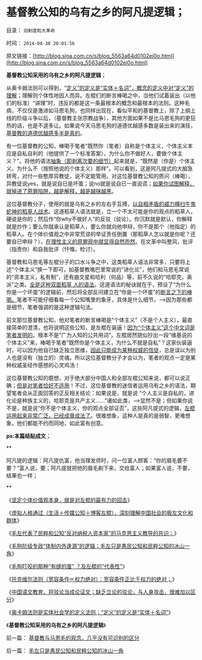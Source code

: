 # 基督教公知的乌有之乡的阿凡提逻辑；

目录： `旧制度和大革命` 

时间： `2014-04-30 20:01:56` 

原文链接：[http://blog.sina.com.cn/s/blog_5563a64d0102ei0o.html](http://blog.sina.com.cn/s/blog_5563a64d0102ei0o.html)

**基督教公知采用的乌有之乡的阿凡提逻辑**；

从奥卡姆法则可以得到，“[定义”的定义是“实体＋名词”，概念的定义中对“定义”的理解](../../../2014/4/29/奥卡姆法则是定义和命名法则；“定义”的定义和概念的定义；.md)；理解则个体性地因人而异。左棍们的断言棒喝之中，当他们试着装出（以他们的标准）“讲理”时，违反的都是这一条最根本的概念和最根本的法则。这种毛病，不仅仅是激进如马恩毛狗，也同样出现在，看似平和的基督教上，除了上纲上线的阶级斗争以后，（基督教主张宗教战争），其他方面如果不是比马恩毛狗的更狂热的话，也是不遑多让。如果说今天马恩毛狗的道德优越感多数是装出来的演技，[基督教的道德优越感多半是真的](../../../2009/6/14/西教信仰人士不应以传教为目的参与中国政治生活.md)。

有一位基督教的公知，棒喝于笔者“既然你（笔者）自称是个体主义，个体主义本应是自私自利的（他提供了一个标准答案），为什么你不做好人，要做个体主义？”。将他的语法[抽象（即剥离次要的细节）](../../../2009/4/1/面向对象抽象模型社会经济分析.md)起来就是，“既然是（你是）个体主义，为什么不（按照他说的个体主义）那样”。可以看到，这是阿凡提式的大脑急转弯，对付一些憨厚异教徒，说不定能管用。对这位基督教公知的质问（棒喝），异教徒说yes，就是说自已是坏蛋；说no就是说自已一直说谎；[如果你试图解释，就掉进了原罪陷阱，越是解释，越是越抹越黑](../../../2009/7/27/可爱右派越辩越黑.md)。

这位基督教分子，使用的就是乌有之乡的左右手互搏，[以自相矛盾的威力横扫牛鬼蛇神的稻草人战术](../../../2012/2/20/最强大的理论是自相矛盾的理论.md)。这道稻草人语法就是，立一个不太可能是你的观点的稻草人，硬说是你的；然后作“你why不做好人”的反驳（驳论）。你沉默就是默认，你解释就是炒作；要么你就承认是稻草人，要么你就向他申辩，你不是那个（他指定）的稻草人。在个体价值观之中非常荒谬的举证责任倒置（那稻草人怎以就是你呢？还要自已申辩？），[在理性主义的原罪观中就显得自然而然](../../../2011/10/22/基督教已抛弃了传统原罪观；原罪是征服的借口.md)。在文革中叫整风，批评（指责你）和自我批评（忏悔，检讨）。

基督教和马恩毛等左棍分子的口水斗争之中，这类稻草人语法非常多，只要将上述“个体主义”换一下即可，如基督教嘴巴里常说的“进化论”，他们和马恩毛常说的“资本主义，私有制”，还有曲文星和哈利（何品）等，前不久说的“哈耶克，奥派”之类。[全是这种双面稻草
人的语法](../../../2014/4/28/托克维尔法则，《旧制度和大革命》中的《君主论》.md)。这道语法的秘诀就在于，预设了“为什么你是一个坏蛋”的逻辑前，然后将全部反问建立在“你是一个坏蛋”的[断言之下的棒喝。](../../../2014/4/20/外国文化的眼中，中国文化断言棒喝和谦虚的虚伪.md)笔者不可能仔细看每一个公知嘴里的象牙，具体是什么细节，——>因为那些都是细节，笔者强调的是这种逻辑句法。

前文那位基督教公知，他对笔者的断言棒喝是“个体主义”（不是个人主义），最直接简单的澄清，也将说明这些公知，是左棍在装逼！[因为“个体主义”这个中文词是笔者发明的](../../../2012/9/8/个体主义原则下的自然秩序.md)。根本不是“广为人知的公共用词”，左棍居然貌似抄出一段“维基说的个体主义”来，棒喝于笔者“既然你是个体主义，为什么不就是自私”？这家伙装逼时，可以因为他自已缺乏独立思维，[因此只能成为某种权威的信徒](../../../2008/12/24/印度的信仰也同样太多了.md)，总是误以为别人也是没有（独立的）灵魂。所以这位基督教分子才会以为，笔者的观点一定是某种权威圣经作感想的心灵鸡汤！

这位基督教公知的臆想，对于绝大部分中国人和全部左棍公知来说，都可以说正确；[但是对笔者恰好不适用](../../../2010/4/26/认人只能污合，认理可以成军.md)！不过，这位基督教的迷信者运用乌有之乡的语法，期望笔者会从正面回答的正反相关结论：如果说是，就是说
“个人主义是自私的，进化论是种族主义的，哈耶克是共产主义……”诸如此类，——>显然不是；但如果你说不是，就是说“你不是个体主义，你的观点全部证否”，这些阿凡提式的逻辑，[左棍运用起来非常广泛，已经成章成法了](../../../2014/3/28/“装逼，断言棒喝，谩骂”统一左棍基本人格.md)。很难想象，这种人是真的是弱智，更难想象，他们都能不约而同地，如此富有创意。

**ps:本篇结贴成文**；

**

阿凡提的逻辑：阿凡提仇富，他当理发师时，问一位富人顾客：“你的眉毛要不要？”富人说，要；阿凡提就把他的眉毛剃下来，交给富人；如果富人说，不要，结果也一样；

**

《[坚定个体价值观本身，就是对左棍的最有力的回击](../../../2014/4/22/坚定个体价值观本身，就是对左棍的最有力的回击.md)》

《[虚拟人格通过（生活＋传媒公知＋博客左棍），深刻理解中国社会的极左文化和群体](../../../2014/4/24/深刻理解中国社会的传统文化和群体.md)》

《[毛左代表了民粹和公知“反对纳税人资本家”的马克思主义教导的共识；](../../../2014/4/25/毛左只是公知和民粹公识中的激进者.md)》

《[毛狗阶级专政“体制内外逢源”的逻辑；毛左只是愚民公知和民粹公知的冰山一角](../../../2014/4/26/毛左只是愚民公知和民粹公知的冰山一角.md)》

《[毛狗叮咬的那种“有缝的蛋”
？及左棍的“代表性”](../../../2014/4/27/毛狗叮咬那种“有缝的蛋”？及左棍的“代表性”.md)》

《[托克维尔法则（宽容条件∝权力绝对）：宽容条件正比于权力的绝对；](../../../2014/4/28/托克维尔法则，《旧制度和大革命》中的《君主论》.md)》

《[中国语文教育，将驳论当成论证文；缺乏立论的驳论，与人身攻击，很难加以区分](../../../2014/4/14/中国语文教育的误区，将驳论当成论证文，将雄辩当成逻辑.md)》

《[奥卡姆法则是实体社会学的定义法则；“定义”的定义是“实体＋名词”](../../../2014/4/29/奥卡姆法则是定义和命名法则；“定义”的定义和概念的定义；.md)》

《**基督教公知采用的乌有之乡的阿凡提逻辑**》

前一篇： [基督教与马恩毛的观念，几乎没有可识别的区分](../../../2014/5/1/基督教与马恩毛的观念，几乎没有可识别的区分.md)

后一篇： [毛左只是愚民公知和民粹公知的冰山一角](../../../2014/4/26/毛左只是愚民公知和民粹公知的冰山一角.md)

